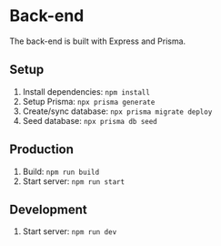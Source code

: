 # Back-end

The back-end is built with Express and Prisma.

## Setup

1. Install dependencies: `npm install`
2. Setup Prisma: `npx prisma generate`
3. Create/sync database: `npx prisma migrate deploy`
4. Seed database: `npx prisma db seed`

## Production

1. Build: `npm run build`
2. Start server: `npm run start`

## Development

1. Start server: `npm run dev`
